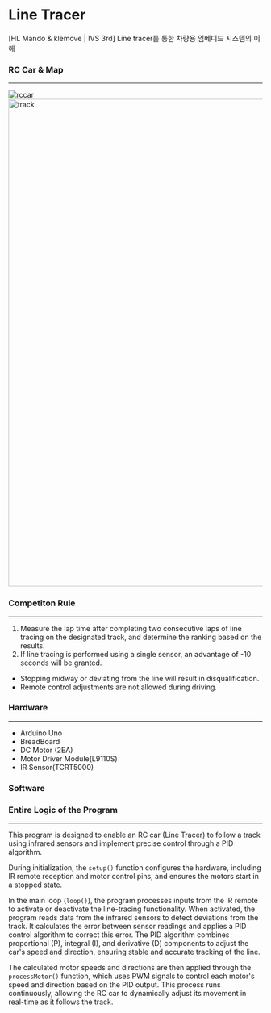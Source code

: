 # Line Tracer 
[HL Mando & klemove | IVS 3rd] Line tracer를 통한 차량용 임베디드 시스템의 이해



### RC Car & Map
***
![rccar](https://github.com/user-attachments/assets/9a0e733e-e32b-40ab-823b-4c08f7659155)
<img width="966" alt="track" src="https://github.com/user-attachments/assets/0c9ee86f-8855-434f-8bdc-1af393c9d385" />



### Competiton Rule
***
1. Measure the lap time after completing two consecutive laps of line tracing on the designated track, and determine the ranking based on the results.
2. If line tracing is performed using a single sensor, an advantage of -10 seconds will be granted.
- Stopping midway or deviating from the line will result in disqualification.
- Remote control adjustments are not allowed during driving.




### Hardware
***
- Arduino Uno
- BreadBoard
- DC Motor (2EA)
- Motor Driver Module(L9110S) 
- IR Sensor(TCRT5000)


### Software


### Entire Logic of the Program
***
This program is designed to enable an RC car (Line Tracer) to follow a track using infrared sensors and implement precise control through a PID algorithm. 

During initialization, the `setup()` function configures the hardware, including IR remote reception and motor control pins, and ensures the motors start in a stopped state.

In the main loop (`loop()`), the program processes inputs from the IR remote to activate or deactivate the line-tracing functionality. When activated, the program reads data from the infrared sensors to detect deviations from the track. It calculates the error between sensor readings and applies a PID control algorithm to correct this error. The PID algorithm combines proportional (P), integral (I), and derivative (D) components to adjust the car's speed and direction, ensuring stable and accurate tracking of the line.

The calculated motor speeds and directions are then applied through the `processMotor()` function, which uses PWM signals to control each motor's speed and direction based on the PID output. This process runs continuously, allowing the RC car to dynamically adjust its movement in real-time as it follows the track.

